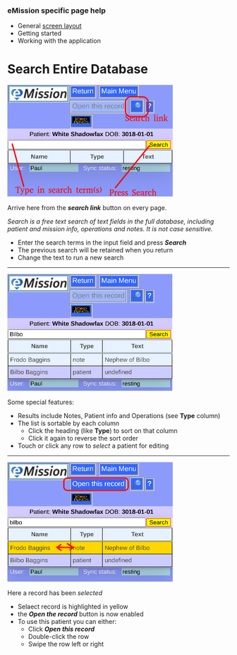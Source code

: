 ### eMission specific page help
* General [screen layout](GeneralLayout.md)
* Getting started
* Working with the application


# Search Entire Database
![PatientList](../images/SearchList1.png)

Arrive here from the *__search link__* button on every page.

*Search is a free text search of text fields in the full database, including patient and mission info, operations and notes. It is not case sensitive.*

* Enter the search terms in the input field and press *__Search__*
* The previous search will be retained when you return
* Change the text to run a new search

___

![](../images/SearchList2.png)

Some special features:

* Results include Notes, Patient info and Operations (see __Type__ column)
* The list is sortable by each column
  * Click the heading (like __Type__) to sort on that column
  * Click it again to reverse the sort order
* Touch or click any row to *select* a patient for editing

____


![Select Patient](../images/SearchList3.png)

Here a record has been *selected*

* Selaect record is highlighted in yellow
* the *__Open the record__* button is now enabled
* To use this patient you can either:
  * Click *__Open this record__*
  * Double-click the row
  * Swipe the row left or right
  


